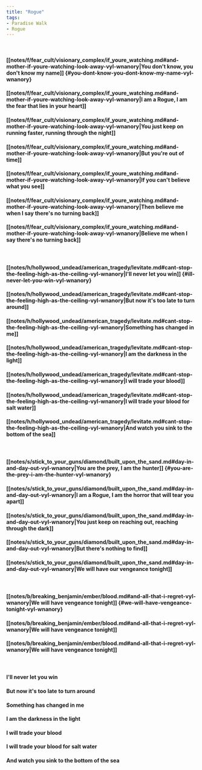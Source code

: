```yaml
---
title: "Rogue"
tags:
- Paradise Walk
- Rogue
---
```

&nbsp;
#### [[notes/f/fear_cult/visionary_complex/if_youre_watching.md#and-mother-if-youre-watching-look-away-vyl-wnanory|You don't know, you don't know my name]] {#you-dont-know-you-dont-know-my-name-vyl-wnanory}
#### [[notes/f/fear_cult/visionary_complex/if_youre_watching.md#and-mother-if-youre-watching-look-away-vyl-wnanory|I am a Rogue, I am the fear that lies in your heart]]
#### [[notes/f/fear_cult/visionary_complex/if_youre_watching.md#and-mother-if-youre-watching-look-away-vyl-wnanory|You just keep on running faster, running through the night]]
#### [[notes/f/fear_cult/visionary_complex/if_youre_watching.md#and-mother-if-youre-watching-look-away-vyl-wnanory|But you're out of time]]
#### [[notes/f/fear_cult/visionary_complex/if_youre_watching.md#and-mother-if-youre-watching-look-away-vyl-wnanory|If you can't believe what you see]]
#### [[notes/f/fear_cult/visionary_complex/if_youre_watching.md#and-mother-if-youre-watching-look-away-vyl-wnanory|Then believe me when I say there's no turning back]]
#### [[notes/f/fear_cult/visionary_complex/if_youre_watching.md#and-mother-if-youre-watching-look-away-vyl-wnanory|Believe me when I say there's no turning back]]
&nbsp;
#### [[notes/h/hollywood_undead/american_tragedy/levitate.md#cant-stop-the-feeling-high-as-the-ceiling-vyl-wnanory|I'll never let you win]] {#ill-never-let-you-win-vyl-wnanory}
#### [[notes/h/hollywood_undead/american_tragedy/levitate.md#cant-stop-the-feeling-high-as-the-ceiling-vyl-wnanory|But now it's too late to turn around]]
#### [[notes/h/hollywood_undead/american_tragedy/levitate.md#cant-stop-the-feeling-high-as-the-ceiling-vyl-wnanory|Something has changed in me]]
#### [[notes/h/hollywood_undead/american_tragedy/levitate.md#cant-stop-the-feeling-high-as-the-ceiling-vyl-wnanory|I am the darkness in the light]]
#### [[notes/h/hollywood_undead/american_tragedy/levitate.md#cant-stop-the-feeling-high-as-the-ceiling-vyl-wnanory|I will trade your blood]]
#### [[notes/h/hollywood_undead/american_tragedy/levitate.md#cant-stop-the-feeling-high-as-the-ceiling-vyl-wnanory|I will trade your blood for salt water]]
#### [[notes/h/hollywood_undead/american_tragedy/levitate.md#cant-stop-the-feeling-high-as-the-ceiling-vyl-wnanory|And watch you sink to the bottom of the sea]]
&nbsp;
#### [[notes/s/stick_to_your_guns/diamond/built_upon_the_sand.md#day-in-and-day-out-vyl-wnanory|You are the prey, I am the hunter]] {#you-are-the-prey-i-am-the-hunter-vyl-wnanory}
#### [[notes/s/stick_to_your_guns/diamond/built_upon_the_sand.md#day-in-and-day-out-vyl-wnanory|I am a Rogue, I am the horror that will tear you apart]]
#### [[notes/s/stick_to_your_guns/diamond/built_upon_the_sand.md#day-in-and-day-out-vyl-wnanory|You just keep on reaching out, reaching through the dark]]
#### [[notes/s/stick_to_your_guns/diamond/built_upon_the_sand.md#day-in-and-day-out-vyl-wnanory|But there's nothing to find]]
#### [[notes/s/stick_to_your_guns/diamond/built_upon_the_sand.md#day-in-and-day-out-vyl-wnanory|We will have our vengeance tonight]]
&nbsp;
#### [[notes/b/breaking_benjamin/ember/blood.md#and-all-that-i-regret-vyl-wnanory|We will have vengeance tonight]] {#we-will-have-vengeance-tonight-vyl-wnanory}
#### [[notes/b/breaking_benjamin/ember/blood.md#and-all-that-i-regret-vyl-wnanory|We will have vengeance tonight]]
#### [[notes/b/breaking_benjamin/ember/blood.md#and-all-that-i-regret-vyl-wnanory|We will have vengeance tonight]]
&nbsp;
#### I'll never let you win
#### But now it's too late to turn around
#### Something has changed in me
#### I am the darkness in the light
#### I will trade your blood
#### I will trade your blood for salt water
#### And watch you sink to the bottom of the sea

